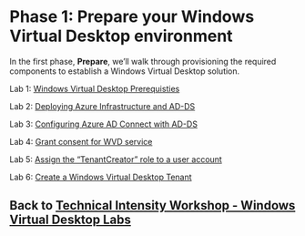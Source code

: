 # Phase 1: Prepare your Windows Virtual Desktop environment

In the first phase, **Prepare**, we’ll walk through provisioning the required components to establish a Windows Virtual Desktop solution.

Lab 1: [Windows Virtual Desktop Prerequisties](Prepare-Lab01-Prerequisites.md)

Lab 2: [Deploying Azure Infrastructure and AD-DS](Prepare-Lab02-Deploying-Azure-Infrastructure-and-AD-DS.md)

Lab 3: [Configuring Azure AD Connect with AD-DS](Prepare-Lab03-Configuring-Azure-AD-Connect-with-AD-DS.md)

Lab 4: [Grant consent for WVD service](Prepare-Lab04-Grant-consent-for-WVD-service.md)

Lab 5: [Assign the “TenantCreator” role to a user account](Prepare-Lab05-Assign-the-“TenantCreator”-role-to-a-user-account.md)

Lab 6: [Create a Windows Virtual Desktop Tenant](Prepare-Lab06-Create-a-Windows-Virtual-Desktop-Tenant.md)

## Back to [Technical Intensity Workshop - Windows Virtual Desktop Labs](../index.md)
